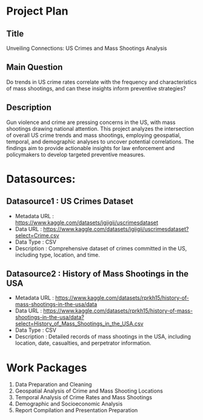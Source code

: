 # Project Plan

## Title 

Unveiling Connections: US Crimes and Mass Shootings Analysis

## Main Question
Do trends in US crime rates correlate with the frequency and characteristics of mass shootings, and can these insights inform preventive strategies?

## Description
Gun violence and crime are pressing concerns in the US, with mass shootings drawing national attention. This project analyzes the intersection of overall US crime trends and mass shootings, employing geospatial, temporal, and demographic analyses to uncover potential correlations. The findings aim to provide actionable insights for law enforcement and policymakers to develop targeted preventive measures.

# Datasources:

## Datasource1 : US Crimes Dataset
- Metadata URL : https://www.kaggle.com/datasets/jgiigii/uscrimesdataset
- Data URL : https://www.kaggle.com/datasets/jgiigii/uscrimesdataset?select=Crime.csv
- Data Type : CSV 
- Description :  Comprehensive dataset of crimes committed in the US, including type, location, and time.

## Datasource2 : History of Mass Shootings in the USA
- Metadata URL : https://www.kaggle.com/datasets/rprkh15/history-of-mass-shootings-in-the-usa/data
- Data URL : https://www.kaggle.com/datasets/rprkh15/history-of-mass-shootings-in-the-usa/data?select=History_of_Mass_Shootings_in_the_USA.csv
- Data Type : CSV
- Description :  Detailed records of mass shootings in the USA, including location, date, casualties, and perpetrator information.

# Work Packages
1. Data Preparation and Cleaning
2. Geospatial Analysis of Crime and Mass Shooting Locations
3. Temporal Analysis of Crime Rates and Mass Shootings
4. Demographic and Socioeconomic Analysis
5. Report Compilation and Presentation Preparation
